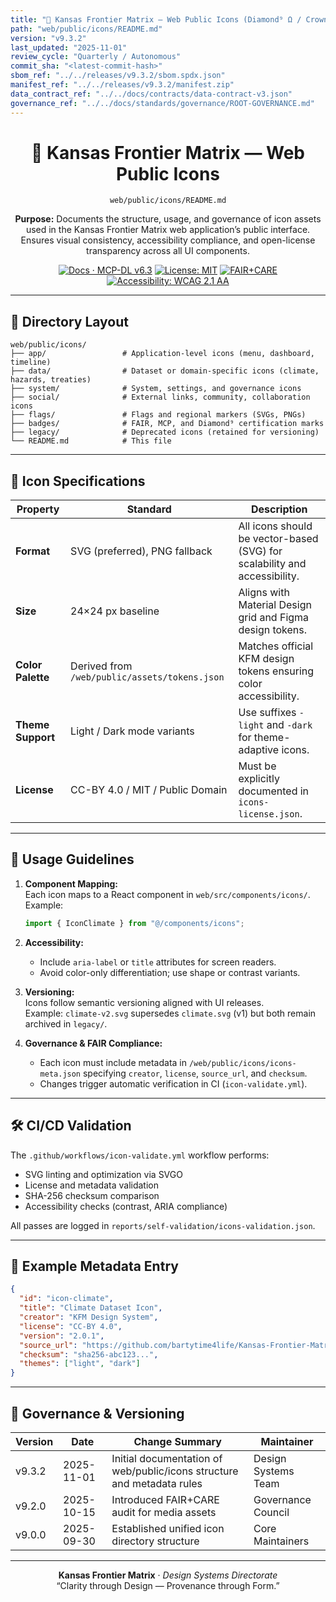 ```yaml
---
title: "🎨 Kansas Frontier Matrix — Web Public Icons (Diamond⁹ Ω / Crown∞Ω Ultimate Certified)"
path: "web/public/icons/README.md"
version: "v9.3.2"
last_updated: "2025-11-01"
review_cycle: "Quarterly / Autonomous"
commit_sha: "<latest-commit-hash>"
sbom_ref: "../../releases/v9.3.2/sbom.spdx.json"
manifest_ref: "../../releases/v9.3.2/manifest.zip"
data_contract_ref: "../../docs/contracts/data-contract-v3.json"
governance_ref: "../../docs/standards/governance/ROOT-GOVERNANCE.md"
---
```


<div align="center">

# 🎨 Kansas Frontier Matrix — **Web Public Icons**
`web/public/icons/README.md`

**Purpose:** Documents the structure, usage, and governance of icon assets used in the Kansas Frontier Matrix web application’s public interface. Ensures visual consistency, accessibility compliance, and open-license transparency across all UI components.

[![Docs · MCP-DL v6.3](https://img.shields.io/badge/Docs-MCP--DL%20v6.3-blue)](../../docs/standards/markdown_rules.md)
[![License: MIT](https://img.shields.io/badge/License-MIT-green)](../../LICENSE)
[![FAIR+CARE](https://img.shields.io/badge/FAIR%2BCARE-Compliant-orange)](../../docs/standards/governance/ROOT-GOVERNANCE.md)
[![Accessibility: WCAG 2.1 AA](https://img.shields.io/badge/Accessibility-WCAG%202.1%20AA-blueviolet)](https://www.w3.org/WAI/WCAG21/)

</div>

---

## 📁 Directory Layout

```
web/public/icons/
├── app/                 # Application-level icons (menu, dashboard, timeline)
├── data/                # Dataset or domain-specific icons (climate, hazards, treaties)
├── system/              # System, settings, and governance icons
├── social/              # External links, community, collaboration icons
├── flags/               # Flags and regional markers (SVGs, PNGs)
├── badges/              # FAIR, MCP, and Diamond⁹ certification marks
├── legacy/              # Deprecated icons (retained for versioning)
└── README.md            # This file
```

---

## 🧩 Icon Specifications

| Property | Standard | Description |
|-----------|-----------|-------------|
| **Format** | SVG (preferred), PNG fallback | All icons should be vector-based (SVG) for scalability and accessibility. |
| **Size** | 24×24 px baseline | Aligns with Material Design grid and Figma design tokens. |
| **Color Palette** | Derived from `/web/public/assets/tokens.json` | Matches official KFM design tokens ensuring color accessibility. |
| **Theme Support** | Light / Dark mode variants | Use suffixes `-light` and `-dark` for theme-adaptive icons. |
| **License** | CC-BY 4.0 / MIT / Public Domain | Must be explicitly documented in `icons-license.json`. |

---

## 🧭 Usage Guidelines

1. **Component Mapping:**  
   Each icon maps to a React component in `web/src/components/icons/`.  
   Example:  
   ```js
   import { IconClimate } from "@/components/icons";
   ```

2. **Accessibility:**  
   - Include `aria-label` or `title` attributes for screen readers.  
   - Avoid color-only differentiation; use shape or contrast variants.

3. **Versioning:**  
   Icons follow semantic versioning aligned with UI releases.  
   Example: `climate-v2.svg` supersedes `climate.svg` (v1) but both remain archived in `legacy/`.

4. **Governance & FAIR Compliance:**  
   - Each icon must include metadata in `/web/public/icons/icons-meta.json` specifying `creator`, `license`, `source_url`, and `checksum`.  
   - Changes trigger automatic verification in CI (`icon-validate.yml`).

---

## 🛠️ CI/CD Validation

The `.github/workflows/icon-validate.yml` workflow performs:
- SVG linting and optimization via SVGO  
- License and metadata validation  
- SHA-256 checksum comparison  
- Accessibility checks (contrast, ARIA compliance)

All passes are logged in `reports/self-validation/icons-validation.json`.

---

## 🧱 Example Metadata Entry

```json
{
  "id": "icon-climate",
  "title": "Climate Dataset Icon",
  "creator": "KFM Design System",
  "license": "CC-BY 4.0",
  "version": "2.0.1",
  "source_url": "https://github.com/bartytime4life/Kansas-Frontier-Matrix",
  "checksum": "sha256-abc123...",
  "themes": ["light", "dark"]
}
```

---

## 🧾 Governance & Versioning

| Version | Date | Change Summary | Maintainer |
|----------|------|----------------|-------------|
| v9.3.2 | 2025-11-01 | Initial documentation of web/public/icons structure and metadata rules | Design Systems Team |
| v9.2.0 | 2025-10-15 | Introduced FAIR+CARE audit for media assets | Governance Council |
| v9.0.0 | 2025-09-30 | Established unified icon directory structure | Core Maintainers |

---

<div align="center">

**Kansas Frontier Matrix** · *Design Systems Directorate*  
“Clarity through Design — Provenance through Form.”

</div>
